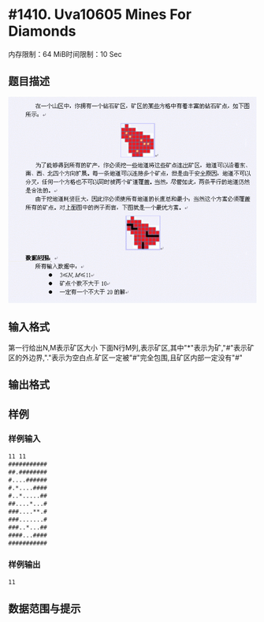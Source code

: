 # #1410. Uva10605 Mines For Diamonds

内存限制：64 MiB时间限制：10 Sec

## 题目描述

![](images/1410.jpg)

## 输入格式

第一行给出N,M表示矿区大小
下面N行M列,表示矿区,其中"*"表示为矿,"#"表示矿区的外边界,"."表示为空白点.矿区一定被"#"完全包围,且矿区内部一定没有"#"

## 输出格式

## 样例

### 样例输入

    
    11 11
    ###########
    ##.########
    #....######
    #.*....####
    #..*.....##
    ##....*...#
    ###....**.#
    ###.......#
    ###..*...##
    ####...####
    ###########
    
    
    

### 样例输出

    
    11
    

## 数据范围与提示
